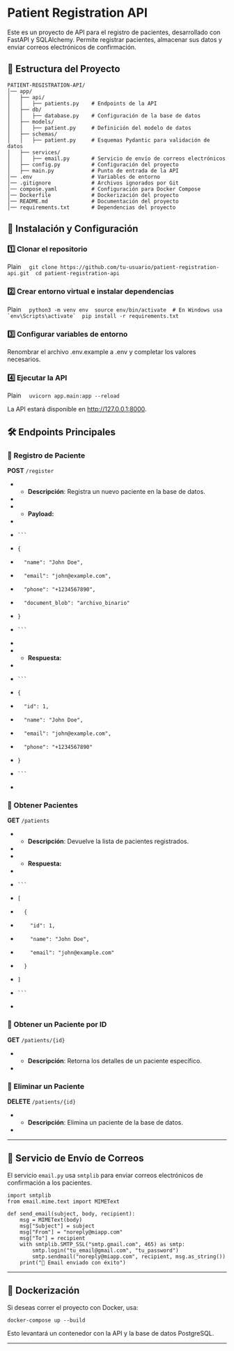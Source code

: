 Patient Registration API
========================

Este es un proyecto de API para el registro de pacientes, desarrollado con FastAPI y SQLAlchemy. Permite registrar pacientes, almacenar sus datos y enviar correos electrónicos de confirmación.

📁 Estructura del Proyecto
--------------------------

```
PATIENT-REGISTRATION-API/
│── app/
│   ├── api/
│   │   ├── patients.py    # Endpoints de la API
│   ├── db/
│   │   ├── database.py    # Configuración de la base de datos
│   ├── models/
│   │   ├── patient.py     # Definición del modelo de datos
│   ├── schemas/
│   │   ├── patient.py     # Esquemas Pydantic para validación de datos
│   ├── services/
│   │   ├── email.py       # Servicio de envío de correos electrónicos
│   ├── config.py          # Configuración del proyecto
│   ├── main.py            # Punto de entrada de la API
│── .env                   # Variables de entorno
│── .gitignore             # Archivos ignorados por Git
│── compose.yaml           # Configuración para Docker Compose
│── Dockerfile             # Dockerización del proyecto
│── README.md              # Documentación del proyecto
│── requirements.txt       # Dependencias del proyecto
```

🚀 Instalación y Configuración
------------------------------

### 1️⃣ Clonar el repositorio

Plain `   git clone https://github.com/tu-usuario/patient-registration-api.git  cd patient-registration-api   `

### 2️⃣ Crear entorno virtual e instalar dependencias

Plain ``   python3 -m venv env  source env/bin/activate  # En Windows usa `env\Scripts\activate`  pip install -r requirements.txt   ``

### 3️⃣ Configurar variables de entorno

Renombrar el archivo .env.example a .env y completar los valores necesarios.

### 4️⃣ Ejecutar la API

Plain `   uvicorn app.main:app --reload   `

La API estará disponible en http://127.0.0.1:8000.

## 🛠️ Endpoints Principales

### 📍 Registro de Paciente

**POST** `/register`

* *   **Descripción**: Registra un nuevo paciente en la base de datos.
*     
* *   **Payload:**
*     
*     ```
*     {
*       "name": "John Doe",
*       "email": "john@example.com",
*       "phone": "+1234567890",
*       "document_blob": "archivo_binario"
*     }
*     ```
*     
* *   **Respuesta:**
*     
*     ```
*     {
*       "id": 1,
*       "name": "John Doe",
*       "email": "john@example.com",
*       "phone": "+1234567890"
*     }
*     ```
*     

### 📍 Obtener Pacientes

**GET** `/patients`

* *   **Descripción**: Devuelve la lista de pacientes registrados.
*     
* *   **Respuesta:**
*     
*     ```
*     [
*       {
*         "id": 1,
*         "name": "John Doe",
*         "email": "john@example.com"
*       }
*     ]
*     ```
*     

### 📍 Obtener un Paciente por ID

**GET** `/patients/{id}`

* *   **Descripción**: Retorna los detalles de un paciente específico.
*     

### 📍 Eliminar un Paciente

**DELETE** `/patients/{id}`

* *   **Descripción**: Elimina un paciente de la base de datos.
*     

* * *

## 📧 Servicio de Envío de Correos

El servicio `email.py` usa `smtplib` para enviar correos electrónicos de confirmación a los pacientes.

```
import smtplib
from email.mime.text import MIMEText

def send_email(subject, body, recipient):
    msg = MIMEText(body)
    msg["Subject"] = subject
    msg["From"] = "noreply@miapp.com"
    msg["To"] = recipient
    with smtplib.SMTP_SSL("smtp.gmail.com", 465) as smtp:
        smtp.login("tu_email@gmail.com", "tu_password")
        smtp.sendmail("noreply@miapp.com", recipient, msg.as_string())
    print("📧 Email enviado con éxito")
```

* * *

## 🐳 Dockerización

Si deseas correr el proyecto con Docker, usa:

```
docker-compose up --build
```

Esto levantará un contenedor con la API y la base de datos PostgreSQL.

* * *